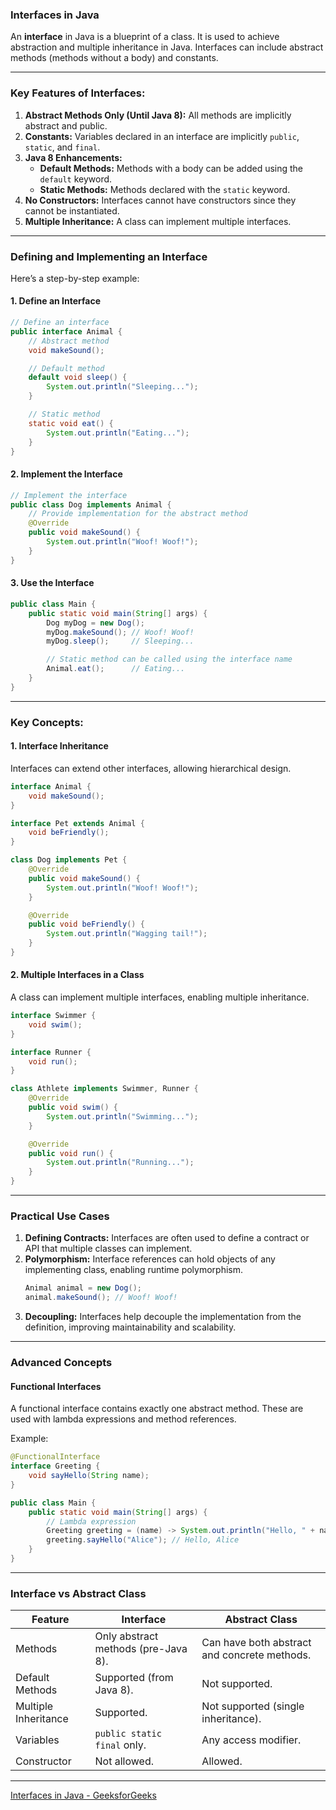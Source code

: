 

### **Interfaces in Java**

An **interface** in Java is a blueprint of a class. It is used to achieve abstraction and multiple inheritance in Java. Interfaces can include abstract methods (methods without a body) and constants.

---

### **Key Features of Interfaces:**
1. **Abstract Methods Only (Until Java 8):** All methods are implicitly abstract and public.
2. **Constants:** Variables declared in an interface are implicitly `public`, `static`, and `final`.
3. **Java 8 Enhancements:**
   - **Default Methods:** Methods with a body can be added using the `default` keyword.
   - **Static Methods:** Methods declared with the `static` keyword.
4. **No Constructors:** Interfaces cannot have constructors since they cannot be instantiated.
5. **Multiple Inheritance:** A class can implement multiple interfaces.

---

### **Defining and Implementing an Interface**

Here’s a step-by-step example:

#### 1. Define an Interface
```java
// Define an interface
public interface Animal {
    // Abstract method
    void makeSound();

    // Default method
    default void sleep() {
        System.out.println("Sleeping...");
    }

    // Static method
    static void eat() {
        System.out.println("Eating...");
    }
}
```

#### 2. Implement the Interface
```java
// Implement the interface
public class Dog implements Animal {
    // Provide implementation for the abstract method
    @Override
    public void makeSound() {
        System.out.println("Woof! Woof!");
    }
}
```

#### 3. Use the Interface
```java
public class Main {
    public static void main(String[] args) {
        Dog myDog = new Dog();
        myDog.makeSound(); // Woof! Woof!
        myDog.sleep();     // Sleeping...

        // Static method can be called using the interface name
        Animal.eat();      // Eating...
    }
}
```

---

### **Key Concepts:**

#### **1. Interface Inheritance**
Interfaces can extend other interfaces, allowing hierarchical design.

```java
interface Animal {
    void makeSound();
}

interface Pet extends Animal {
    void beFriendly();
}

class Dog implements Pet {
    @Override
    public void makeSound() {
        System.out.println("Woof! Woof!");
    }

    @Override
    public void beFriendly() {
        System.out.println("Wagging tail!");
    }
}
```

#### **2. Multiple Interfaces in a Class**
A class can implement multiple interfaces, enabling multiple inheritance.

```java
interface Swimmer {
    void swim();
}

interface Runner {
    void run();
}

class Athlete implements Swimmer, Runner {
    @Override
    public void swim() {
        System.out.println("Swimming...");
    }

    @Override
    public void run() {
        System.out.println("Running...");
    }
}
```

---

### **Practical Use Cases**

1. **Defining Contracts:** Interfaces are often used to define a contract or API that multiple classes can implement.
2. **Polymorphism:** Interface references can hold objects of any implementing class, enabling runtime polymorphism.
    ```java
    Animal animal = new Dog();
    animal.makeSound(); // Woof! Woof!
    ```
3. **Decoupling:** Interfaces help decouple the implementation from the definition, improving maintainability and scalability.

---

### **Advanced Concepts**

#### **Functional Interfaces**
A functional interface contains exactly one abstract method. These are used with lambda expressions and method references.

Example:
```java
@FunctionalInterface
interface Greeting {
    void sayHello(String name);
}

public class Main {
    public static void main(String[] args) {
        // Lambda expression
        Greeting greeting = (name) -> System.out.println("Hello, " + name);
        greeting.sayHello("Alice"); // Hello, Alice
    }
}
```

---

### **Interface vs Abstract Class**

| Feature              | Interface                                | Abstract Class                        |
|----------------------|------------------------------------------|---------------------------------------|
| Methods              | Only abstract methods (pre-Java 8).     | Can have both abstract and concrete methods. |
| Default Methods      | Supported (from Java 8).                | Not supported.                       |
| Multiple Inheritance | Supported.                              | Not supported (single inheritance).  |
| Variables            | `public static final` only.             | Any access modifier.                 |
| Constructor          | Not allowed.                           | Allowed.                             |

---

[Interfaces in Java - GeeksforGeeks](https://www.geeksforgeeks.org/interfaces-in-java/)
